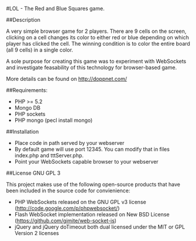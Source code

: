 #LOL - The Red and Blue Squares game.

##Description

A very simple browser game for 2 players. There are 9 cells on the screen, clicking on a cell changes its color to either red or blue depending on which player has clicked the cell. The winning condition is to color the entire board (all 9 cells) in a single color. 

A sole purpose for creating this game was to experiment with WebSockets and investigate feasability of this technology for browser-based game. 

More details can be found on http://doppnet.com/

##Requirements:

* PHP >= 5.2
* Mongo DB
* PHP sockets
* PHP mongo (pecl install mongo)

##Installation
* Place code in path served by your webserver
* By default game will use port 12345. You can modify that in files index.php and tttServer.php.
* Point your WebSockets capable browser to your webserver

##License
GNU GPL 3

This project makes use of the following open-source products that have been included in the source code for convienience:

* PHP WebSockets released on the GNU GPL v3 license (http://code.google.com/p/phpwebsocket/)
* Flash WebSocket implementation released on New BSD License (https://github.com/gimite/web-socket-js)
* jQuery and jQuery doTimeout both dual licensed under the MIT or GPL Version 2 licenses

